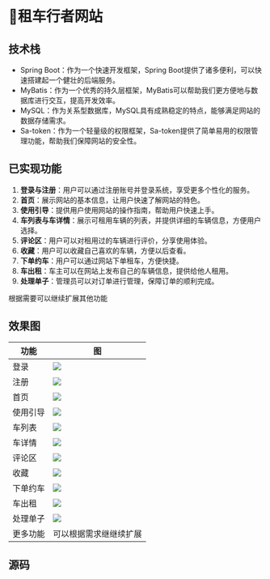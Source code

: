 # 🚕租车行者网站

<MyGlobalComponent />


## 技术栈

- Spring Boot：作为一个快速开发框架，Spring Boot提供了诸多便利，可以快速搭建起一个健壮的后端服务。
- MyBatis：作为一个优秀的持久层框架，MyBatis可以帮助我们更方便地与数据库进行交互，提高开发效率。
- MySQL：作为关系型数据库，MySQL具有成熟稳定的特点，能够满足网站的数据存储需求。
- Sa-token：作为一个轻量级的权限框架，Sa-token提供了简单易用的权限管理功能，帮助我们保障网站的安全性。

## 已实现功能

1. **登录与注册**：用户可以通过注册账号并登录系统，享受更多个性化的服务。
2. **首页**：展示网站的基本信息，让用户快速了解网站的特色。
3. **使用引导**：提供用户使用网站的操作指南，帮助用户快速上手。
4. **车列表与车详情**：展示可租用车辆的列表，并提供详细的车辆信息，方便用户选择。
5. **评论区**：用户可以对租用过的车辆进行评价，分享使用体验。
6. **收藏**：用户可以收藏自己喜欢的车辆，方便以后查看。
7. **下单约车**：用户可以通过网站下单租车，方便快捷。
8. **车出租**：车主可以在网站上发布自己的车辆信息，提供给他人租用。
9. **处理单子**：管理员可以对订单进行管理，保障订单的顺利完成。

根据需要可以继续扩展其他功能

## 效果图 


| 功能     | 图                                                     |
| -------- | ------------------------------------------------------------ |
| 登录     | ![](http://cdn.qiniu.liyansheng.top/img/ca6b165449793d8f90d68f4825a0a658.png)|
| 注册     | ![](http://cdn.qiniu.liyansheng.top/img/53379ba03da094afc1af39e0f5f4cf33.png) |
| 首页     | ![](http://cdn.qiniu.liyansheng.top/img/12469e29cbc7f8ced59fea7dc6c9df0c.png) |
| 使用引导 | ![](http://cdn.qiniu.liyansheng.top/img/f09db3a2108dffa74fe64042aa0a5de6.png)|
| 车列表   | ![](http://cdn.qiniu.liyansheng.top/img/b2a3702347167a9859e45306aedd8c53.png) |
| 车详情   | ![](http://cdn.qiniu.liyansheng.top/img/d9f77b800b900da935b237de57e81df0.png) |
| 评论区   | ![](http://cdn.qiniu.liyansheng.top/img/557c5c5f8f9c11ee3aa1c8750998eae4.png)|
| 收藏     | ![](http://cdn.qiniu.liyansheng.top/img/9eb5c421907908e08099f3f1a9abc1f4.png) |
| 下单约车 | ![](http://cdn.qiniu.liyansheng.top/img/b1466977304fccc1947e2ca3aa089cb9.png) |
| 车出租   |![](http://cdn.qiniu.liyansheng.top/img/8a3ec1e6a42ab0ee0d5779ac0af7b250.png) |
| 处理单子 | ![](http://cdn.qiniu.liyansheng.top/img/15bab3a8017e87711fccfd9be02d82a1.png)|
| 更多功能 | 可以根据需求继继续扩展                                               |





## 源码

<!-- ![](http://cdn.qiniu.liyansheng.top/img/ce77c8b5ecd17eed91265b9293ce1139.png) -->
<PaymentButton :productId="156" />

